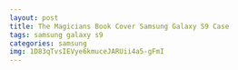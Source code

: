 ```yaml
---
layout: post
title: The Magicians Book Cover Samsung Galaxy S9 Case
tags: samsung galaxy s9
categories: samsung
img: 1D83qTvsIEVye6kmuceJARUii4a5-gFmI
---
```


